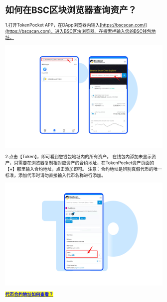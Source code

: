 # 如何在BSC区块浏览器查询资产？

1.打开TokenPocket APP，在DApp浏览器内输入[https://bscscan.com/](https://bscscan.com)，进入BSC区块浏览器。在搜索栏输入您的BSC钱包地址。

![](<../../../.gitbook/assets/Group 18894.png>)

2.点击【Token】，即可看到您钱包地址内的所有资产。 在钱包内添加未显示资产，只需要在浏览器复制相对应资产的合约地址，在TokenPocket资产页面的【+】那里输入合约地址，点击添加即可。 注意：合约地址是辨别真假代币的唯一标准，添加代币时请勿直接输入代币名称进行添加。

![](<../../../.gitbook/assets/Group 18917.png>)

<mark style="color:red;">****</mark>[<mark style="color:blue;">**代币合约地址如何查看？**</mark>](https://help.tokenpocket.pro/cn/fqa/blockchain-explorer-tutorial/bsc-explorer-tutorial/inquire-token-information)<mark style="color:blue;">****</mark>
